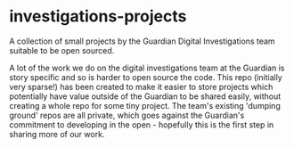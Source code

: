 # investigations-projects
A collection of small projects by the Guardian Digital Investigations team suitable to be open sourced.

A lot of the work we do on the digital investigations team at the Guardian is story specific and so is harder to open source the code.
This repo (initially very sparse!) has been created to make it easier to store projects which potentially have value outside of the Guardian
to be shared easily, without creating a whole repo for some tiny project. The team's existing 'dumping ground' repos are all private, which goes against the Guardian's commitment to developing in the open - hopefully this is the first step in sharing more of our work. 
